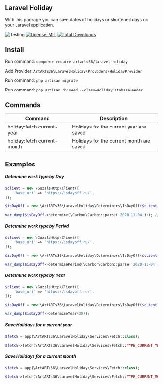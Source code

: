 ## Laravel Holiday

With this package you can save dates of holidays or shortened days on your Laravel application.

![Testing](https://github.com/ArtARTs36/laravel-holiday/workflows/Testing/badge.svg?branch=master)
[![License: MIT](https://img.shields.io/badge/License-MIT-yellow.svg)](https://opensource.org/licenses/MIT)
<a href="https://poser.pugx.org/artarts36/laravel-holiday/d/total.svg">
    <img src="https://poser.pugx.org/artarts36/laravel-holiday/d/total.svg" alt="Total Downloads">
</a>

## Install

Run command: `composer require artarts36/laravel-holiday`

Add Provider: `ArtARTs36\LaravelHoliday\Providers\HolidayProvider`

Run command: `php artisan migrate`

Run command: `php artisan db:seed --class=HolidayDatabaseSeeder`

## Commands

| Command                     | Description                              |
| ------------                | ------------                             |
| holiday:fetch current-year  | Holidays for the current year are saved  |
| holiday:fetch current-month | Holidays for the current month are saved |

## Examples

##### Determine work type by Day

```php
$client = new \GuzzleHttp\Client([
    'base_uri' => 'https://isdayoff.ru/',
]);

$isDayOff = new \ArtARTs36\LaravelHoliday\Determiners\IsDayOff($client);

var_dump($isDayOff->determine(\Carbon\Carbon::parse('2020-11-04'))); // string(7) "weekend"
```

##### Determine work type by Period

```php
$client = new \GuzzleHttp\Client([
    'base_uri' => 'https://isdayoff.ru/',
]);

$isDayOff = new \ArtARTs36\LaravelHoliday\Determiners\IsDayOff($client);

var_dump($isDayOff->determinePeriod(\Carbon\Carbon::parse('2020-11-04'), \Carbon\Carbon::parse('2020-12-15')));
```

##### Determine work type by Year

```php
$client = new \GuzzleHttp\Client([
    'base_uri' => 'https://isdayoff.ru/',
]);

$isDayOff = new \ArtARTs36\LaravelHoliday\Determiners\IsDayOff($client);

var_dump($isDayOff->determineYear(20));
```

##### Save Holidays for a current year

```php
$fetch = app(\ArtARTs36\LaravelHoliday\Services\Fetch::class);

$fetch->fetch(\ArtARTs36\LaravelHoliday\Services\Fetch::TYPE_CURRENT_YEAR);
```

##### Save Holidays for a current month

```php
$fetch = app(\ArtARTs36\LaravelHoliday\Services\Fetch::class);

$fetch->fetch(\ArtARTs36\LaravelHoliday\Services\Fetch::TYPE_CURRENT_MONTH);
```

